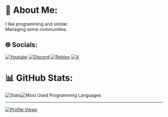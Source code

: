 # 💫 About Me:
I like programming and similar.<br>Managing some communities.

## 🌐 Socials:
[![Youtube](https://img.shields.io/badge/Youtube-black.svg?logo=Youtube&logoColor=white)](https://www.youtube.com/@adudu21isme) 
[![Discord](https://img.shields.io/badge/Discord-black.svg?logo=Discord&logoColor=white)](https://discord.com/users/710227418492960778) 
[![Roblox](https://img.shields.io/badge/Roblox-black.svg?logo=Roblox&logoColor=white)](https://www.roblox.com/users/684075566/profile)
[![X](https://img.shields.io/badge/X-black.svg?logo=X&logoColor=white)](https://x.com/adudu21isme) 

# 📊 GitHub Stats:
![Stats](https://github-readme-stats.vercel.app/api?username=adudu21isme&theme=dark&hide_border=false&include_all_commits=false&count_private=false)![Most Used Programming Languages](https://github-readme-stats.vercel.app/api/top-langs/?username=adudu21isme&theme=dark&hide_border=false&include_all_commits=false&count_private=false&layout=compact)

---
[![Profile Views](https://visitcount.itsvg.in/api?id=adudu21&label=Profile%20Views&color=12&icon=5&pretty=false)](https://visitcount.itsvg.in)
